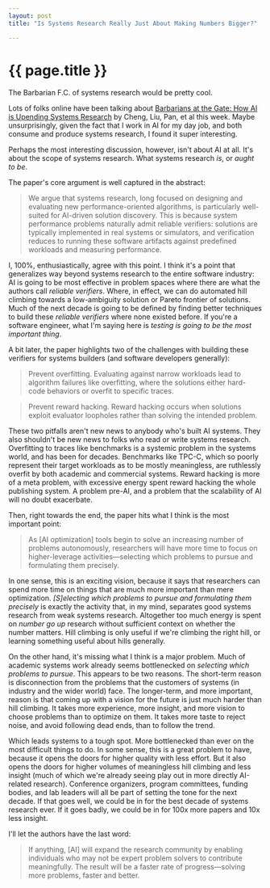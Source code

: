 ```yaml
---
layout: post
title: "Is Systems Research Really Just About Making Numbers Bigger?"

---
```

{{ page.title }}
================

<p class="meta">The Barbarian F.C. of systems research would be pretty cool.</p>

Lots of folks online have been talking about [Barbarians at the Gate: How AI is Upending Systems Research](https://arxiv.org/abs/2510.06189) by Cheng, Liu, Pan, et al this week. Maybe unsurprisingly, given the fact that I work in AI for my day job, and both consume and produce systems research, I found it super interesting.

Perhaps the most interesting discussion, however, isn't about AI at all. It's about the scope of systems research. What systems research *is*, or *aught to be*.

The paper's core argument is well captured in the abstract:

> We argue that systems research, long focused on designing and evaluating new performance-oriented algorithms, is particularly well-suited for AI-driven solution discovery. This is because system performance problems naturally admit reliable verifiers: solutions are typically implemented in real systems or simulators, and verification reduces to running these software artifacts against predefined workloads and measuring performance.

I, 100%, enthusiastically, agree with this point. I think it's a point that generalizes way beyond systems research to the entire software industry: AI is going to be most effective in problem spaces where there are what the authors call *reliable verifiers*. Where, in effect, we can do automated hill climbing towards a low-ambiguity solution or Pareto frontier of solutions. Much of the next decade is going to be defined by finding better techniques to build these *reliable verifiers* where none existed before. If you're a software engineer, what I'm saying here is *testing is going to be the most important thing*.

A bit later, the paper highlights two of the challenges with building these verifiers for systems builders (and software developers generally):

> Prevent overfitting. Evaluating against narrow workloads lead to algorithm failures like overfitting, where the solutions either hard-code behaviors or overfit to specific traces.

> Prevent reward hacking. Reward hacking occurs when solutions exploit evaluator loopholes rather than solving the intended problem.

These two pitfalls aren't new news to anybody who's built AI systems. They also shouldn't be new news to folks who read or write systems research. Overfitting to traces like benchmarks is a systemic problem in the systems world, and has been for decades. Benchmarks like TPC-C, which so poorly represent their target workloads as to be mostly meaningless, are ruthlessly overfit by both academic and commercial systems. Reward hacking is more of a meta problem, with excessive energy spent reward hacking the whole publishing system. A problem pre-AI, and a problem that the scalability of AI will no doubt exacerbate.

Then, right towards the end, the paper hits what I think is the most important point:

> As [AI optimization] tools begin to solve an increasing number of problems autonomously, researchers will have more time to focus on higher-leverage activities—selecting which problems to pursue and formulating them precisely.

In one sense, this is an exciting vision, because it says that researchers can spend more time on things that are much more important than mere optimization. *[S]electing which problems to pursue and formulating them precisely* is exactly the activity that, in my mind, separates good systems research from weak systems research. Altogether too much energy is spent on *number go up* research without sufficient context on whether the number matters. Hill climbing is only useful if we're climbing the right hill, or learning something useful about hills generally.

On the other hand, it's missing what I think is a major problem. Much of academic systems work already seems bottlenecked on *selecting which problems to pursue*. This appears to be two reasons. The short-term reason is disconnection from the problems that the customers of systems (in industry and the wider world) face. The longer-term, and more important, reason is that coming up with a vision for the future is just much harder than hill climbing. It takes more experience, more insight, and more vision to choose problems than to optimize on them. It takes more taste to reject noise, and avoid following dead ends, than to follow the trend.

Which leads systems to a tough spot. More bottlenecked than ever on the most difficult things to do. In some sense, this is a great problem to have, because it opens the doors for higher quality with less effort. But it also opens the doors for higher volumes of meaningless hill climbing and less insight (much of which we're already seeing play out in more directly AI-related research). Conference organizers, program committees, funding bodies, and lab leaders will all be part of setting the tone for the next decade. If that goes well, we could be in for the best decade of systems research ever. If it goes badly, we could be in for 100x more papers and 10x less insight.

I'll let the authors have the last word:

> If anything, [AI] will expand the research community by enabling individuals who may not be expert problem solvers to contribute meaningfully. The result will be a faster rate of progress—solving more problems, faster and better.
